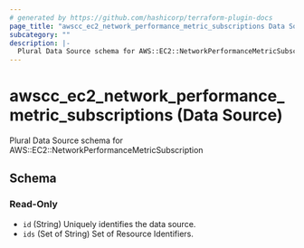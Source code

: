 ```yaml
---
# generated by https://github.com/hashicorp/terraform-plugin-docs
page_title: "awscc_ec2_network_performance_metric_subscriptions Data Source - terraform-provider-awscc"
subcategory: ""
description: |-
  Plural Data Source schema for AWS::EC2::NetworkPerformanceMetricSubscription
---
```


# awscc_ec2_network_performance_metric_subscriptions (Data Source)

Plural Data Source schema for AWS::EC2::NetworkPerformanceMetricSubscription



<!-- schema generated by tfplugindocs -->
## Schema

### Read-Only

- `id` (String) Uniquely identifies the data source.
- `ids` (Set of String) Set of Resource Identifiers.
